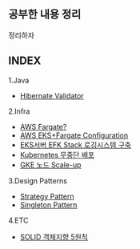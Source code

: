 공부한 내용 정리
--
정리하자

**INDEX**  
---
1.Java
- [Hibernate Validator](https://github.com/3jin-p/study/tree/master/java/validation)

2.Infra

- [AWS Fargate?](https://github.com/3jin-p/study/tree/master/infra/aws/fargate)  
- [AWS EKS+Fargate Configuration](https://github.com/3jin-p/study/tree/master/infra/aws/eks)  
- [EKS서버 EFK Stack 로깅시스템 구축](https://github.com/3jin-p/study/tree/master/infra/aws/efkstack)
- [Kubernetes 무중단 배포](https://github.com/3jin-p/study/tree/master/infra/k8s/deploy)
- [GKE 노드 Scale-up](https://github.com/3jin-p/study/tree/master/infra/gcp/gke/scale-up)

3.Design Patterns
- [Strategy Pattern](https://github.com/3jin-p/DesignPatterns/tree/master/src/strategy)
- [Singleton Pattern](https://github.com/3jin-p/DesignPatterns/tree/master/src/singleton)

4.ETC
- [SOLID 객체지향 5원칙](https://github.com/3jin-p/study/tree/master/oop/solid)
